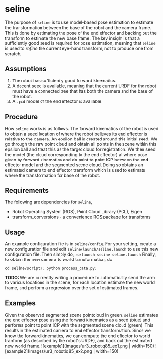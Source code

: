 # seline
The purpose of `seline` is to use model-based pose estimation to estimate the transformation between the base of the robot and the camera frame. This is done by estimating the pose of the end effector and backing out the transform to estimate the new base frame. The key insight is that a sufficiently good seed is required for pose estimation, meaning that `seline` is used to *refine* the current eye-hand transform, not to produce one from scratch.

## Assumptions
 1. The robot has sufficiently good forward kinematics.
 2. A decent seed is available, meaning that the current URDF for the robot must have a connected tree that has both the camera and the base of the robot.
 3. A `.pcd` model of the end effector is available.
 
## Procedure
How `seline` works is as follows. The forward kinematics of the robot is used to obtain a seed location of where the robot believes its end effector is relative to the camera. An epsilon ball is created around this initial seed. We go through the raw point cloud and obtain all points in the scene within this epsilon ball and treat this as the target cloud for registration. We then seed the model (the cloud corresponding to the end effector) at where pose given by forward kinematics and do point to point ICP between the end effector model and the segmented scene cloud. Doing so obtains an estimated camera to end effector transform which is used to estimate where the transformation for base of the robot.
 
## Requirements
The following are dependencies for `seline`,
 * Robot Operating System (ROS), Point Cloud Library (PCL), Eigen
 * [transform_conversions](https://github.com/jaymwong/transform_conversions) - a convenience ROS package for transforms

## Usage
An example configuration file is in `seline/config`. For your setting, create a new configuration file and edit `seline/launch/seline.launch` to use this new configuration file. Then simply do,
```roslaunch seline seline.launch```
Finally, to obtain the new camera to world transformation, do
```
cd seline/scripts; python process_data.py;
```
__TODO:__ We are currently writing a procedure to automatically send the arm to various locations in the scene, for each location estimate the new world frame, and perform a regression over the set of estimated frames.

## Examples
Given the observed segmented scene pointcloud in green, `seline` estimates the end effector pose using the forward kinematics as a seed (blue) and performs point to point ICP with the segmented scene cloud (green). This results in the estimated camera to end effector transformation. Since we know the forward kinematics, we can compute the end effector to world tranform (as described by the robot's URDF), and back out the estimated new world frame.
![example1](images/ur3_robotiq85_ex1.png | width=150)
![example2](images/ur3_robotiq85_ex2.png | width=150)
